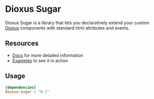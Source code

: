 # Dioxus Sugar

Dioxus Sugar is a library that lets you declaratively extend your custom [Dioxus](https://dioxuslabs.com/) components with standard html attributes and events.

## Resources
* [Docs](https://docs.rs/dioxus-sugar/0.1.0/dioxus_sugar/) for more detailed information
* [Examples](https://github.com/Nejat/dioxus-sugar/tree/v0.1.0/examples) to see it in action

## Usage

```toml
[dependencies]
dioxus-sugar = "0.1"
```
